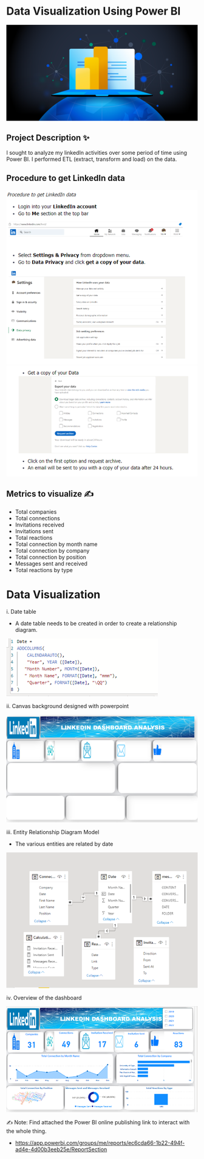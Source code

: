 # Data Visualization Using Power BI 


![Power BI](./pics/powerbi.png)

## Project Description ✨
I sought to analyze my linkedIn activities over some period of time using Power BI. I performed ETL (extract, transform and load) on the data.

## Procedure to get LinkedIn data
![Power BI](./pics/linkedin1.png)
![Power BI](./pics/linkedin2.png)

## Metrics to visualize ✍️
- Total companies
- Total connections
- Invitations received
- Invitations sent
- Total reactions
- Total connection by month name
- Total connection by company
- Total connection by position
- Messages sent and received
- Total reactions by type

# Data Visualization
i. Date table
 - A date table needs to be created in order to create a relationship diagram. 

![Power BI](./pics/date_table.png)

ii. Canvas background designed with powerpoint

![Power BI](./pics/background.png)

iii. Entity Relationship Diagram Model
- The various entities are related by date

![Power BI](./pics/data_model.png)


iv. Overview of the dashboard

![Power BI](./pics/analyzed_data.png)




 ✍ Note: Find attached the Power BI online publishing link to interact with the whole thing.
 - https://app.powerbi.com/groups/me/reports/ec6cda66-1b22-494f-ad4e-4d00b3eeb25e/ReportSection



